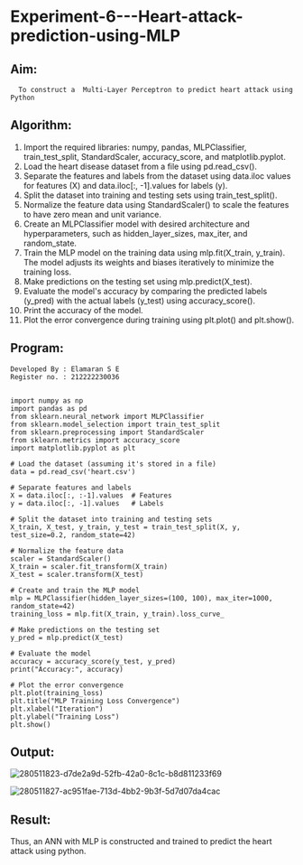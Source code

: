 # Experiment-6---Heart-attack-prediction-using-MLP
## Aim:
      To construct a  Multi-Layer Perceptron to predict heart attack using Python
## Algorithm:
1. Import the required libraries: numpy, pandas, MLPClassifier, train_test_split, StandardScaler, accuracy_score, and matplotlib.pyplot.<br>
2. Load the heart disease dataset from a file using pd.read_csv().<br>
3. Separate the features and labels from the dataset using data.iloc values for features (X) and data.iloc[:, -1].values for labels (y).<br>
4. Split the dataset into training and testing sets using train_test_split().<br>
5. Normalize the feature data using StandardScaler() to scale the features to have zero mean and unit variance.<br>
6. Create an MLPClassifier model with desired architecture and hyperparameters, such as hidden_layer_sizes, max_iter, and random_state.<br>
7. Train the MLP model on the training data using mlp.fit(X_train, y_train). The model adjusts its weights and biases iteratively to minimize the training loss.<br>
8. Make predictions on the testing set using mlp.predict(X_test).<br>
9. Evaluate the model's accuracy by comparing the predicted labels (y_pred) with the actual labels (y_test) using accuracy_score().<br>
10. Print the accuracy of the model.<br>
11. Plot the error convergence during training using plt.plot() and plt.show().<br>

## Program:
```
Developed By : Elamaran S E
Register no. : 212222230036


import numpy as np
import pandas as pd
from sklearn.neural_network import MLPClassifier
from sklearn.model_selection import train_test_split
from sklearn.preprocessing import StandardScaler
from sklearn.metrics import accuracy_score
import matplotlib.pyplot as plt

# Load the dataset (assuming it's stored in a file)
data = pd.read_csv('heart.csv')

# Separate features and labels
X = data.iloc[:, :-1].values  # Features
y = data.iloc[:, -1].values   # Labels

# Split the dataset into training and testing sets
X_train, X_test, y_train, y_test = train_test_split(X, y, test_size=0.2, random_state=42)

# Normalize the feature data
scaler = StandardScaler()
X_train = scaler.fit_transform(X_train)
X_test = scaler.transform(X_test)

# Create and train the MLP model
mlp = MLPClassifier(hidden_layer_sizes=(100, 100), max_iter=1000, random_state=42)
training_loss = mlp.fit(X_train, y_train).loss_curve_

# Make predictions on the testing set
y_pred = mlp.predict(X_test)

# Evaluate the model
accuracy = accuracy_score(y_test, y_pred)
print("Accuracy:", accuracy)

# Plot the error convergence
plt.plot(training_loss)
plt.title("MLP Training Loss Convergence")
plt.xlabel("Iteration")
plt.ylabel("Training Loss")
plt.show()

``` 



## Output:
![280511823-d7de2a9d-52fb-42a0-8c1c-b8d811233f69](https://github.com/elamarannn/Experiment-6---Heart-attack-prediction-using-MLP/assets/113497531/7772c9df-ee1d-4cb7-961a-a2d5dec3c5b6)

![280511827-ac951fae-713d-4bb2-9b3f-5d7d07da4cac](https://github.com/elamarannn/Experiment-6---Heart-attack-prediction-using-MLP/assets/113497531/d6899a4d-9152-4edc-bd19-2950bce63500)


## Result:
Thus, an ANN with MLP is constructed and trained to predict the heart attack using python.
     


